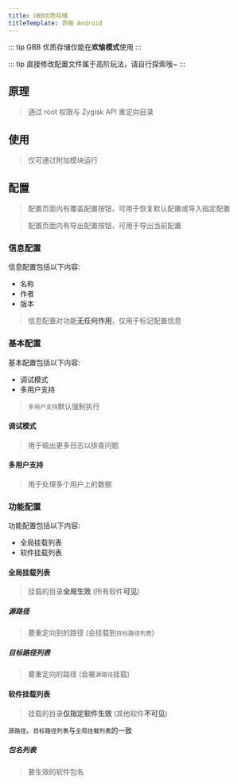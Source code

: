 ```yaml
---
title: GBB优质存储
titleTemplate: 苏柚 Android
---
```


::: tip
GBB 优质存储仅能在**欢愉模式**使用
:::

::: tip
直接修改配置文件属于高阶玩法，请自行探索哦~
:::

## 原理

> 通过 root 权限与 Zygisk API 重定向目录

## 使用

> 仅可通过附加模块运行

## 配置

> 配置页面内有覆盖配置按钮，可用于恢复默认配置或导入指定配置

> 配置页面内有导出配置按钮，可用于导出当前配置

### 信息配置

信息配置包括以下内容:

- 名称
- 作者
- 版本

> 信息配置对功能**无任何作用**，仅用于标记配置信息

### 基本配置

基本配置包括以下内容:

- 调试模式
- 多用户支持

> `多用户支持`默认强制执行

#### 调试模式

> 用于输出更多日志以排查问题

#### 多用户支持

> 用于处理多个用户上的数据

### 功能配置

功能配置包括以下内容:

- 全局挂载列表
- 软件挂载列表

#### 全局挂载列表

> 挂载的目录**全局生效** (所有软件**可见**)

##### 源路径

> 要重定向到的路径 (会挂载到`目标路径列表`)

##### 目标路径列表

> 要重定向的路径 (会被`源路径`挂载)

#### 软件挂载列表

> 挂载的目录**仅指定软件生效** (其他软件**不可见**)

`源路径`、`目标路径列表`与`全局挂载列表`的一致

##### 包名列表

> 要生效的软件包名
